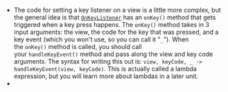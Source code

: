 - The code for setting a key listener on a view is a little more complex, but the general idea is that [`OnKeyListener`](https://developer.android.com/reference/kotlin/android/view/View.OnKeyListener) has an `onKey()` method that gets triggered when a key press happens. The `onKey()` method takes in 3 input arguments: the view, the code for the key that was pressed, and a key event (which you won't use, so you can call it "`_`"). When the `onKey()` method is called, you should call your `handleKeyEvent()` method and pass along the view and key code arguments. The syntax for writing this out is: `view, keyCode, _ -> handleKeyEvent(view, keyCode)`. This is actually called a lambda expression, but you will learn more about lambdas in a later unit.
- 